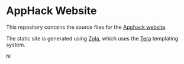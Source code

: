 # AppHack Website

This repository contains the source files for the [Apphack website](https://cs.appstate.edu/apphack).

The static site is generated using [Zola](https://www.getzola.org/), which uses the [Tera](https://tera.netlify.app/) templating system.

hi